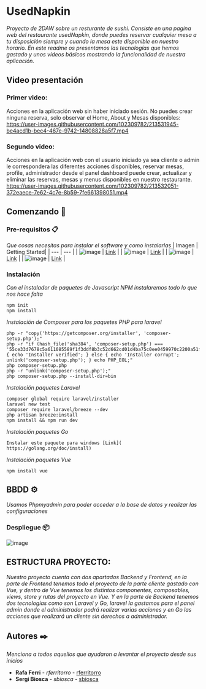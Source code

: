 # UsedNapkin

_Proyecto de 2DAW sobre un resturante de sushi. Consiste en una pagina web del restaurante usedNapkin, donde puedes reservar cualquier mesa a tu disposición siempre y cuando la mesa este disponible en nuestro horario.
En este readme os presentamos las tecnologías que hemos gastado y unos videos básicos mostrando la funcionalidad de nuestra aplicación._

## Video presentación

### Primer video:
Acciones en la aplicación web sin haber iniciado sesión. No puedes crear ninguna reserva, solo observar el Home, About y Mesas disponibles:
https://user-images.githubusercontent.com/102309782/213531945-be4acd1b-bec4-467e-9742-14808828a5f7.mp4

### Segundo video:
Acciones en la aplicación web con el usuario iniciado ya sea cliente o admin le correspondera las diferentes acciones disponibles, reservar mesas, profile, administrador desde el panel dashboard puede crear, actualizar y eliminar las reservas, mesas y menus disponibles en nuestro restaurante.
https://user-images.githubusercontent.com/102309782/213532051-372eaece-7e62-4c7e-8b59-7fe661398051.mp4



## Comenzando 🚀

### Pre-requisitos 📋

_Que cosas necesitas para instalar el software y como instalarlas_
| Imagen | Getting Started|
| --- | --- |
| ![image](https://user-images.githubusercontent.com/102603519/213492810-3b377cac-3839-47e0-9078-9fc8a4c7d464.png) | [Link](https://www.npmjs.com/) |
| ![image](https://user-images.githubusercontent.com/102603519/213493202-236b4461-b022-4779-8bbe-df4e162031c7.png) | [Link](https://vuejs.org/guide/introduction.html) |
| ![image](https://user-images.githubusercontent.com/102603519/213493551-75ab64e9-6a0b-4cdf-b6ea-cbdb839d8de9.png) | [Link](https://laravel.com/docs/4.2/quick) |
| ![image](https://user-images.githubusercontent.com/102603519/213493652-63389981-1e6a-4b5e-8cce-1139d35972a1.png) | [Link](https://go.dev/doc/tutorial/web-service-gin) |

### Instalación 

_Con el instalador de paquetes de Javascript NPM instalaremos todo lo que nos hace falta_

```
npm init
npm install
```

_Instalación de Composer para los paquetes PHP para laravel_

```
php -r "copy('https://getcomposer.org/installer', 'composer-setup.php');"
php -r "if (hash_file('sha384', 'composer-setup.php') === '55ce33d7678c5a611085589f1f3ddf8b3c52d662cd01d4ba75c0ee0459970c2200a51f492d557530c71c15d8dba01eae') { echo 'Installer verified'; } else { echo 'Installer corrupt'; unlink('composer-setup.php'); } echo PHP_EOL;"
php composer-setup.php
php -r "unlink('composer-setup.php');"
php composer-setup.php --install-dir=bin

```
_Instalación paquetes Laravel_

```
composer global require laravel/installer
laravel new test
composer require laravel/breeze --dev
php artisan breeze:install
npm install && npm run dev

```

_Instalación paquetes Go_

```
Instalar este paquete para windows [Link]( https://golang.org/doc/install)
```

_Instalación paquetes Vue_

```
npm install vue
```

## BBDD ⚙️

_Usamos Phpmyadmin para poder acceder a la base de datos y realizar las configuraciones_

### Despliegue 📦

![image](https://user-images.githubusercontent.com/102603519/213495698-94ff2f54-2afc-47ca-aa94-ac22097f21a1.png)

## ESTRUCTURA PROYECTO:
_Nuestro proyecto cuenta con dos apartados Backend y Frontend, en la parte de Frontend tenemos todo el proyecto de la parte cliente gastado con Vue, y dentro de Vue tenemos los distintos componentes, composables, views, store y rutas del proyecto en Vue. Y en la parte de Backend tenemos dos tecnologías como son Laravel y Go, laravel la gastamos para el panel admin donde el administrador podrá realizar varias acciones y en Go las acciones que realizará un cliente sin derechos a administrador._

## Autores ✒️

_Menciona a todos aquellos que ayudaron a levantar el proyecto desde sus inicios_

* **Rafa Ferri** - *rferritorro* - [rferritorro](https://github.com/rferritorro)
* **Sergi Biosca** - *sbiosca* - [sbiosca](https://github.com/sbiosca)

